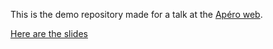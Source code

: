 This is the demo repository made for a talk at the [Apéro web](https://www.meetup.com/fr-FR/apero-web-lyon/).

[Here are the slides](https://www.canva.com/design/DAFIj_vUAtw/iirZ5Q0ogaxR3EcO-0BCAQ/view?utm_content=DAFIj_vUAtw&utm_campaign=designshare&utm_medium=link&utm_source=homepage_design_menu)